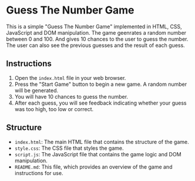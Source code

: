 # Guess The Number Game

This is a simple "Guess The Number Game" implemented in HTML, CSS, JavaScript and DOM manipulation. The game geenrates a random number between 0 and 100. And gives 10 chances to the user to guess the number. The user can also see the previous guesses and the result of each guess.


## Instructions
1. Open the `index.html` file in your web browser.
2. Press the "Start Game" button to begin a new game. A random number will be generated.
3. You will have 10 chances to guess the number.
4. After each guess, you will see feedback indicating whether your guess was too high, too low or correct.

## Structure 
- `index.html`: The main HTML file that contains the structure of the game.
- `style.css`: The CSS file that styles the game.
- `script.js`: The JavaScript file that contains the game logic and DOM manipulation.  
- `README.md`: This file, which provides an overview of the game and instructions for use.

